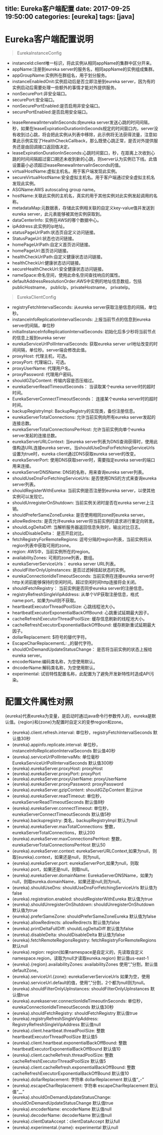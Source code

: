 title: Eureka客户端配置
date: 2017-09-25 19:50:00
categories: [eureka]
tags: [java]
---

# Eureka客户端配置说明

> EurekaInstanceConfig 

* instanceId:client唯一标识，将此实例从相同appName的集群中区分开来。
* appName:注册到eureka server的服务名，相同appName的实例组成集群。
* appGroupName:实例所在群组名，用于划分服务。
* instanceEnabledOnit:实例启动后是否立即注册到eureka server，因为有的实例启动后需要处理一些额外的事情才能对外提供服务。
* nonSecurePort:非安全端口。
* securePort:安全端口。
* nonSecurePortEnabled:是否启用非安全端口。
* securePortEnabled:是否启用安全端口。
<!-- more -->
* leaseRenewalIntervalInSeconds:向eureka server发送心跳的时间间隔，秒，如果在leaseExpirationDurationInSeconds规定的时间窗口内，server没有收到过心跳，将会把此实例从列表中移除，此示例将无法获得流量，注意如果此示例实现了HealthCheckCallback，那么既使心跳正常，是否对外提供服务还是由回调接口返回值决定。
* leaseExpirationDurationInSeconds:心跳时间窗口，秒，在距离上次收到心跳的时间间隔超过窗口期还未收到新的心跳，则server认为实例已下线。此值设置最小必须超过leaseRenewalIntervalInSeconds的值。
* virtualHostName:虚拟主机名。用于客户端发现此实例。
* secureVirtualHostName:安全虚拟主机名。用于客户端通过安全虚拟主机名发现此实例。
* ASGName:AWS autoscaling group name。
* hostName:关联此实例的主机名，真实的用于其他实例对此实例发起调用的名称。
* metadataMap:元数据表，存储此实例相关联的自定义key-value值并发送到eureka server，此元表能够被其他实例获取到。
* dataCenterInfo: 实例在AWS的哪个数据中心。
* ipAddress:此实例的ip地址。
* statusPageUrlPath:状态页自定义访问链接。
* StatusPageUrl:状态也访问链接。
* homePageUrlPath:自定义首页访问链接。
* homePageUrl:首页访问链接。
* healthCheckUrlPath:自定义健康状态访问链接。
* healthCheckUrl:健康状态访问链接。
* secureHealthCheckUrl:安全健康状态访问链接。
* nameSpace:命名空间，使用此命名空间查找响应的属性。
* defaultAddressResolutionOrder:AWS中实例的地址信息数组，包括publicHostname， publicIp，privateHostname， privateIp。

> EurekaClientConfig 
* registryFetchIntervalSeconds: 从eureka server获取注册信息的间隔，单位秒。
* instanceInfoReplicationIntervalSeconds: 上报当前节点的信息到eureka server的间隔，单位秒
* initialInstanceInfoReplicationIntervalSeconds: 初始化后多少秒将当前节点的信息上报到eureka server
* eurekaServiceUrlPollIntervalSeconds: 获取eureka server url地址改变的时间间隔，单位秒。server端会修改此值。
* proxyHost: 代理主机，可选。
* proxyPort: 代理端口，可选。
* proxyUserName: 代理用户名。
* proxyPassword: 代理用户密码。
* shouldGZipContent: 传输内容是否压缩过。
* eurekaServerReadTimeoutSeconds： 当读取某个eureka server时的超时时间。
* EurekaServerConnectTimeoutSeconds： 连接某个eureka server时的超时时间。
* backupRegistryImpl: BackupRegistry的实现类，备份注册信息。
* eurekaServerTotalConnections: 允许当前实例向所有eureka server发起的连接总数。
* eurekaServerTotalConnectionsPerHost: 允许当前实例向单个eureka server发起的连接总数。
* eurekaServerURLContext: 当eureka server列表为DNS查询获得时，使用此值构造URL连接eureka server。当shouldUseDnsForFetchingServiceUrls设置为true时，eureka client通过DNS获取eureka server的改变。
* eurekaServerPort: 使用DNS获取server时，需要指定eureka server的端口用来连接。
* eurekaServerDNSName: DNS的名称，用来查询eureka server列表。
* shouldUseDnsForFetchingServiceUrls: 是否使用DNS的方式来查询eureka server列表。
* shouldRegisterWithEureka: 当前实例是否注册到eureka server，以使其他实例可以发现它。
* shouldUnregisterOnShutdown: 当前实例关闭时是否在eureka server上注销。
* shouldPreferSameZoneEureka: 是否使用相同zone的eureka server。
* allowRedirects: 是否允许eureka server将当前实例的请求进行重定向转发。
* shouldLogDeltaDiff: 当解析服务器返回信息失败时，输出对比日志。
* shouldDisableDelta： 是否开启对比。
* fetchRegistryForRemoteRegions: 逗号分隔的region列表，当前实例将从region列表中获取可用的zone。
* region: AWS中，当前实例所在的region。
* availabilityZones: 可用的zone列表，数组。
* eurekaServerServiceUrls： eureka server URL列表。
* shouldFilterOnlyUpInstances: 是否过滤掉挂起状态的实例。
* eurekaConnectionIdleTimeoutSeconds: 当前实例在连接eureka server时http关闭前能够保持的空闲时间。超过空闲时间http连接将会关闭。
* shouldFetchRegistry： 当前实例是否同步eureka server的注册信息。
* registryRefreshSingleVipAddress: 从单个VIP获取注册信息，格式 name:port，如果为null则不获取。
* heartbeatExecutorThreadPoolSize: 心跳线程池大小。
* heartbeatExecutorExponentialBackOffBound: 心跳重试延期最大因子。
* cacheRefreshExecutorThreadPoolSize: 缓存信息刷新的线程池大小。
* cacheRefreshExecutorExponentialBackOffBound: 缓存刷新重试延期最大因子。
* dollarReplacement: $符号的替代字符。
* EscapeCharReplacementL: _的替代字符。
* shouldOnDemandUpdateStatusChange： 是否将当前实例的状态上报给eureka server。
* encoderName:编码类名称，为空使用默认。
* dncoderName:解码类名称，为空使用默认。
* experimental: 试验特性配置名称，此配置为了避免开发新特性时造成API污染。

# 配置文件属性对照
{eureka}代表eureka为变量，是启动时通过java命令行参数传入的，eureka是默认值。{region}和{zone}为配置时自定义的变参region和zone。

* {eureka}.client.refresh.interval: 单位秒，registryFetchIntervalSeconds 默认值30秒
* {eureka}.appinfo.replicate.interval: 单位秒，instanceInfoReplicationIntervalSeconds 默认值40秒
* {eureka}.serviceUrlPollIntervalMs: 单位毫秒 EurekaServiceUrlPollIntervalSeconds 默认值300秒
* {eureka}.eurekaServer.proxyHost: proxyHost
* {eureka}.eurekaServer.proxyPort: proxyPort
* {eureka}.eurekaServer.proxyUserName: proxyUserName
* {eureka}.eurekaServer.proxyPassword: proxyPassword
* {eureka}.eurekaServer.gzipContent: shouldGZipContent 默认true
* {eureka}.eurekaServer.readTimeout: 单位秒，eurekaServerReadTimeoutSeconds 默认值8秒
* {eureka}.eurekaServer.connectTimeout: 单位秒，eurekaServerConnectTimeoutSeconds 默认值5秒
* {eureka}.backupregistry: 类名，backupRegistryImpl 默认为null
* {eureka}.eurekaServer.maxTotalConnections: 整数，eurekaServerTotalConnections，默认200
* {eureka}.eurekaServer.maxConnectionsPerHost: 整数，eurekaServerTotalConnectionsPerHost 默认50
* {eureka}.eurekaServer.context: eurekaServerURLContext,如果为null，则取{eureka}.context，如果还是null，则为null。
* {eureka}.eurekaServer.port: eurekaServerPort,如果为null，则取{eureka}.port，如果还是null，则取null。
* {eureka}.eurekaServer.domainName: EurekaServerDNSName，如果为null，则取eureka.domainName，如果还是null,则为null。
* {eureka}.shouldUseDns: shouldUseDnsForFetchingServiceUrls 默认值为false
* {eureka}.registration.enabled: shouldRegisterWithEureka 默认值为true
* {eureka}.shouldUnregisterOnShutdown: shouldUnregisterOnShutdown 默认值为true
* {eureka}.preferSameZone: shouldPreferSameZoneEureka 默认值为false
* {eureka}.allowRedirects: allowRedirects 默认值为false
* {eureka}.printDeltaFullDiff: shouldLogDeltaDiff 默认值为false
* {eureka}.disableDelta: shouldDisableDelta 默认值为false
* {eureka}.fetchRemoteRegionsRegistry: fetchRegistryForRemoteRegions 默认null
* {eureka}.region: region(如果namespace是自定义的，先读取自定义namespace.region，读取为null才读取eureka.region) 默认值us-east-1
* {eureka}.{region}.availabilityZones: availabilityZones 使用“,”分割，默认值defaultZone。
* {eureka}.serviceUrl.{zone}:  eurekaServerServiceUrls 如果为空，使用{eureka}.serviceUrl.default的值，使用“,”分割，2个都为null则为null。
* {eureka}.shouldFilterOnlyUpInstances: shouldFilterOnlyUpInstances 默认值true
* {eureka}.eurekaserver.connectionIdleTimeoutInSeconds:  单位秒，eurekaConnectionIdleTimeoutSeconds 默认值30秒
* {eureka}.shouldFetchRegistry: shouldFetchRegistry 默认值true
* {eureka}.registryRefreshSingleVipAddress: RegistryRefreshSingleVipAddress 默认值null
* {eureka}.client.heartbeat.threadPoolSize: 整数 heartbeatExecutorThreadPoolSize 默认值5
* {eureka}.client.heartbeat.exponentialBackOffBound: 整数 heartbeatExecutorExponentialBackOffBound 默认值10
* {eureka}.client.cacheRefresh.threadPoolSize: 整数 cacheRefreshExecutorThreadPoolSize 默认值5
* {eureka}.client.cacheRefresh.exponentialBackOffBound: 整数 cacheRefreshExecutorExponentialBackOffBound 默认值10
* {eureka}.dollarReplacement: 字符串 dollarReplacement 默认值“_-”
* {eureka}.escapeCharReplacement: 字符串 escapeCharReplacement 默认值“__”
* {eureka}.shouldOnDemandUpdateStatusChange: shouldOnDemandUpdateStatusChange 默认值true
* {eureka}.encoderName: encoderName 默认值null
* {eureka}.decoderName: decoderName 默认值null
* {eureka}.clientDataAccept：clientDataAccept 默认full
* {eureka}.experimental.{name}: experimental 默认null